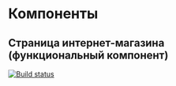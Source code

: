 # Компоненты

## Страница интернет-магазина (функциональный компонент)

[![Build status](https://ci.appveyor.com/api/projects/status/mvob93qf2464f6sk?svg=true)](https://ci.appveyor.com/project/dbelinsky/ra16storefunc)
